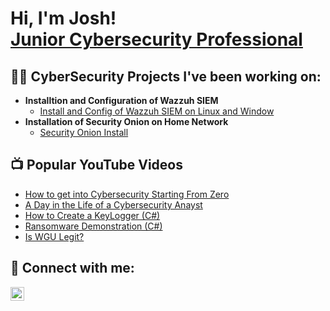 <h1>Hi, I'm Josh! <br/><a href="https://www.linkedin.com/in/brian-meekins/">Junior Cybersecurity Professional</a></h1>

<h2>👨‍💻 CyberSecurity Projects I've been working on:</h2>

- <b>Installtion and Configuration of Wazzuh SIEM</b>
  - [Install and Config of Wazzuh SIEM on Linux and Window](https://github.com/BMeekins/WazzuhLab)
- <b>Installation of Security Onion on Home Network</b>
  - [Security Onion Install](https://github.com/BMeekins/WazzuhLab)


<h2>📺 Popular YouTube Videos</h2>

- [How to get into Cybersecurity Starting From Zero](https://www.youtube.com/watch?v=a83ASGn_V_s)
- [A Day in the Life of a Cybersecurity Anayst](https://www.youtube.com/watch?v=uHy3oM7NnoU)
- [How to Create a KeyLogger (C#)](https://www.youtube.com/watch?v=N-L9hklSlNk)
- [Ransomware Demonstration (C#)](https://www.youtube.com/watch?v=OfvdQeh79s0)
- [Is WGU Legit?](https://www.youtube.com/watch?v=E2MwRWxDBkA)

<h2> 🤳 Connect with me:</h2>

[<img align="left" alt="JoshMadakor | LinkedIn" width="22px" src="https://cdn.jsdelivr.net/npm/simple-icons@v3/icons/linkedin.svg" />][linkedin]



[linkedin]: https://www.linkedin.com/in/brian-meekins/

